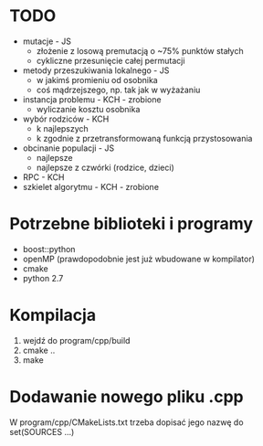 TODO
====
  * mutacje - JS
    * złożenie z losową premutacją o ~75% punktów stałych
    * cykliczne przesunięcie całej permutacji
  * metody przeszukiwania lokalnego - JS
    * w jakimś promieniu od osobnika
    * coś mądrzejszego, np. tak jak w wyżażaniu
  * instancja problemu - KCH - zrobione
    * wyliczanie kosztu osobnika
  * wybór rodziców - KCH
    * k najlepszych
    * k zgodnie z przetransformowaną funkcją przystosowania
  * obcinanie populacji - JS
    * najlepsze
    * najlepsze z czwórki (rodzice, dzieci)
  * RPC - KCH
  * szkielet algorytmu - KCH - zrobione


  
Potrzebne biblioteki i programy
===============================
  
  * boost::python
  * openMP (prawdopodobnie jest już wbudowane w kompilator)
  * cmake
  * python 2.7



Kompilacja
==========
  1. wejdź do program/cpp/build 
  2. cmake ..
  3. make


Dodawanie nowego pliku .cpp 
===========================
  W program/cpp/CMakeLists.txt trzeba dopisać jego nazwę do set(SOURCES ...)
